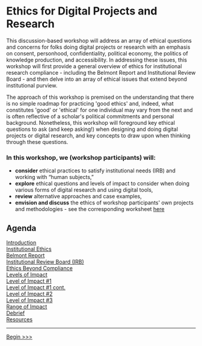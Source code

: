 
# Ethics for Digital Projects and Research 

This discussion-based workshop will address an array of ethical questions and concerns for folks doing digital projects or research with an emphasis on consent, personhood, confidentiality, political economy, the politics of knowledge production, and accessibility. In addressing these issues, this workshop will first provide a general overview of ethics for institutional research compliance - including the Belmont Report and Institutional Review Board - and then delve into an array of ethical issues that extend beyond institutional purview.  

The approach of this workshop is premised on the understanding that there is no simple roadmap for practicing 'good ethics' and, indeed, what constitutes 'good' or 'ethical' for one individual may vary from the next and is often reflective of a scholar's political commitments and personal background.  Nonetheless, this workshop will foreground key ethical questions to ask (and keep asking!) when designing and doing digital projects or digital research, and key concepts to draw upon when thinking through these questions.  

### In this workshop, we (workshop participants) will:  

* **consider** ethical practices to satisfy institutional needs (IRB) and working with “human subjects,”
* **explore** ethical questions and levels of impact to consider when doing various forms of digital research and using digital tools,
* **review** alternative approaches and case examples,
* **envision and discuss** the ethics of workshop participants' own projects and methodologies - see the corresponding worksheet [here](digiethicsDRI2018_worksheet.pdf)  

## Agenda  

[Introduction](sections/introduction.md)  
[Institutional Ethics](sections/institutional.md)  
[Belmont Report](sections/belmont.md)  
[Institutional Review Board (IRB)](sections/irb.md)  
[Ethics Beyond Compliance](sections/beyond.md)  
[Levels of Impact](sections/levelsimpact.md)  
[Level of Impact #1](sections/impact1.md)  
[Level of Impact #1 cont.](sections/impact1cont.md)  
[Level of Impact #2](sections/impact2.md)  
[Level of Impact #3](sections/impact3.md)  
[Range of Impact](sections/range.md)  
[Debrief](sections/debrief.md)  
[Resources](sections/resources.md)  

******

[Begin >>>](sections/introduction.md)